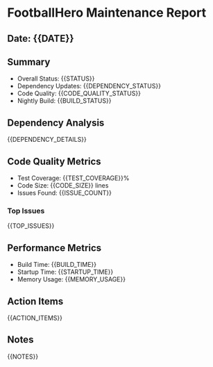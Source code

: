 # FootballHero Maintenance Report

## Date: {{DATE}}

## Summary
- Overall Status: {{STATUS}}
- Dependency Updates: {{DEPENDENCY_STATUS}}
- Code Quality: {{CODE_QUALITY_STATUS}}
- Nightly Build: {{BUILD_STATUS}}

## Dependency Analysis
{{DEPENDENCY_DETAILS}}

## Code Quality Metrics
- Test Coverage: {{TEST_COVERAGE}}%
- Code Size: {{CODE_SIZE}} lines
- Issues Found: {{ISSUE_COUNT}}

### Top Issues
{{TOP_ISSUES}}

## Performance Metrics
- Build Time: {{BUILD_TIME}}
- Startup Time: {{STARTUP_TIME}}
- Memory Usage: {{MEMORY_USAGE}}

## Action Items
{{ACTION_ITEMS}}

## Notes
{{NOTES}}
